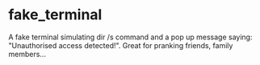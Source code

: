 # fake_terminal
A fake terminal simulating dir /s command and a pop up message saying: "Unauthorised access detected!". Great for pranking friends, family members... 
